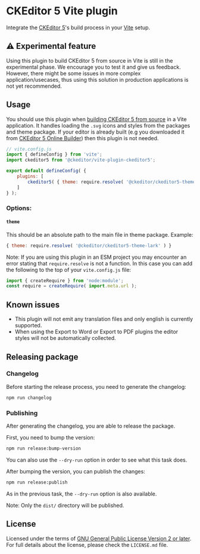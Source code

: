 CKEditor 5 Vite plugin
======================

Integrate the [CKEditor 5](https://ckeditor.com)'s build process in your [Vite](https://vitejs.dev/) setup.

## ⚠️ Experimental feature

Using this plugin to build CKEditor 5 from source in Vite is still in the experimental phase. We encourage you to test it and give us feedback. However, there might be some issues in more complex application/usecases, thus using this solution in production applications is not yet recommended.

## Usage

You should use this plugin when [building CKEditor 5 from source](https://ckeditor.com/docs/ckeditor5/latest/installation/advanced/alternative-setups/integrating-from-source.html) in a Vite application. It handles loading the `.svg` icons and styles from the packages and theme package. If your editor is already built (e.g you downloaded it from [CKEditor 5 Online Builder](https://ckeditor.com/ckeditor-5/online-builder/)) then this plugin is not needed.

```js
// vite.config.js
import { defineConfig } from 'vite';
import ckeditor5 from '@ckeditor/vite-plugin-ckeditor5';

export default defineConfig( {
	plugins: [
		ckeditor5( { theme: require.resolve( '@ckeditor/ckeditor5-theme-lark' ) } )
	]
} );
```

### Options:

#### `theme`

This should be an absolute path to the main file in theme package. Example:

```js
{ theme: require.resolve( '@ckeditor/ckeditor5-theme-lark' ) }
```

Note: If you are using this plugin in an ESM project you may encounter an error stating that `require.resolve` is not a function. In this case you can add the following to the top of your `vite.config.js` file:

```js
import { createRequire } from 'node:module';
const require = createRequire( import.meta.url );
```

## Known issues

- This plugin will not emit any translation files and only english is currently supported.
- When using the Export to Word or Export to PDF plugins the editor styles will not be automatically collected.

## Releasing package

### Changelog

Before starting the release process, you need to generate the changelog:

```bash
npm run changelog
```

### Publishing

After generating the changelog, you are able to release the package.

First, you need to bump the version:

```bash
npm run release:bump-version
```

You can also use the `--dry-run` option in order to see what this task does.

After bumping the version, you can publish the changes:

```bash
npm run release:publish
```

As in the previous task, the `--dry-run` option is also available.

Note: Only the `dist/` directory will be published.

## License

Licensed under the terms of [GNU General Public License Version 2 or later](http://www.gnu.org/licenses/gpl.html). For full details about the license, please check the `LICENSE.md` file.

